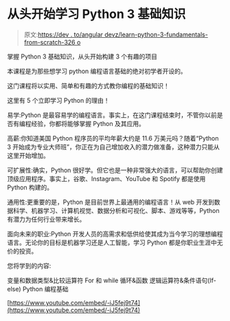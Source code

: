 # 从头开始学习 Python 3 基础知识

> 原文:[https://dev . to/angular devz/learn-python-3-fundamentals-from-scratch-326 o](https://dev.to/angulardevz/learn-python-3-fundamentals-from-scratch-326o)

掌握 Python 3 基础知识，从头开始构建 3 个有趣的项目

本课程是为那些想学习 python 编程语言基础的绝对初学者开设的。

这门课程将以实用、简单和有趣的方式教你编程的基础知识！

这里有 5 个立即学习 Python 的理由！

易学:Python 是最容易学的编程语言。事实上，在这门课程结束时，不管你以前是否有编程经验，你都将能够掌握 Python 及其应用。

高薪:你知道美国 Python 程序员的平均年薪大约是 11.6 万美元吗？随着“Python 3 开始成为专业大师班”，你正在为自己增加收入的潜力做准备，这种潜力只能从这里开始增加。

可扩展性:确实，Python 很好学。但它也是一种非常强大的语言，可以帮助你创建顶级应用程序。事实上，谷歌、Instagram、YouTube 和 Spotify 都是使用 Python 构建的。

通用性:更重要的是，Python 是目前世界上最通用的编程语言！从 web 开发到数据科学、机器学习、计算机视觉、数据分析和可视化、脚本、游戏等等，Python 有潜力为任何行业带来增长。

面向未来的职业:Python 开发人员的高需求和低供给使其成为当今学习的理想编程语言。无论你的目标是机器学习还是人工智能，学习 Python 都是你职业生涯中无价的投资。

您将学到的内容:

变量和数据类型&比较运算符
For 和 while 循环&函数
逻辑运算符&条件语句(If-else)
Python 编程基础

[https://www.youtube.com/embed/-iJ5fej9t74](https://www.youtube.com/embed/-iJ5fej9t74)